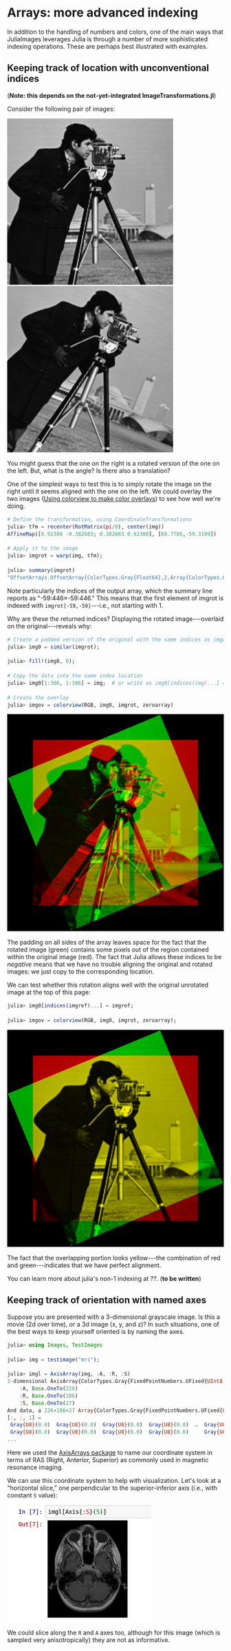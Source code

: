 # Arrays: more advanced indexing

In addition to the handling of numbers and colors, one of the main
ways that JuliaImages leverages Julia is through a number of more
sophisticated indexing operations. These are perhaps best illustrated
with examples.

## Keeping track of location with unconventional indices

(**Note: this depends on the not-yet-integrated ImageTransformations.jl**)

Consider the following pair of images:

![cameraman](assets/indexing/cm.png) ![cameraman_rot](assets/indexing/cmrot.png)

You might guess that the one on the right is a rotated version of the
one on the left. But, what is the angle? Is there also a translation?

One of the simplest ways to test this is to simply rotate the image on
the right until it seems aligned with the one on the left. We could
overlay the two images
([Using colorview to make color overlays](@ref)) to see how well we're
doing.

```julia
# Define the transformation, using CoordinateTransformations
julia> tfm = recenter(RotMatrix(pi/8), center(img))
AffineMap([0.92388 -0.382683; 0.382683 0.92388], [88.7786,-59.3199])

# Apply it to the image
julia> imgrot = warp(img, tfm);

julia> summary(imgrot)
"OffsetArrays.OffsetArray{ColorTypes.Gray{Float64},2,Array{ColorTypes.Gray{Float64},2}} with indices -59:446×-59:446"
```

Note particularly the indices of the output array, which the summary
line reports as "-59:446×-59:446."  This means that the first element
of imgrot is indexed with `imgrot[-59,-59]`---i.e., not starting with 1.

Why are these the returned indices? Displaying the rotated
image---overlaid on the original---reveals why:

```julia
# Create a padded version of the original with the same indices as imgrot
julia> img0 = similar(imgrot);

julia> fill!(img0, 0);

# Copy the data into the same index location
julia> img0[1:386, 1:386] = img;  # or write as img0[indices(img)...] = img

# Create the overlay
julia> imgov = colorview(RGB, img0, imgrot, zeroarray)
```

![rot_overlay](assets/indexing/rot_overlay.png)

The padding on all sides of the array leaves space for the fact that
the rotated image (green) contains some pixels out of the region
contained within the original image (red).  The fact that Julia allows
these indices to be *negative* means that we have no trouble aligning
the original and rotated images: we just copy to the corresponding
location.

We can test whether this rotation aligns well with the original
unrotated image at the top of this page:

```julia
julia> img0[indices(imgref)...] = imgref;

julia> imgov = colorview(RGB, img0, imgrot, zeroarray);
```

![ref_overlay](assets/indexing/ref_overlay.png)

The fact that the overlapping portion looks yellow---the combination
of red and green---indicates that we have perfect alignment.

You can learn more about julia's non-1 indexing at ??. (**to be written**)

## Keeping track of orientation with named axes

Suppose you are presented with a 3-dimensional grayscale image. Is this a movie (2d over time), or a 3d image (x, y, and z)? In such situations, one of the best ways to keep yourself oriented is by naming the axes.

```julia
julia> using Images, TestImages

julia> img = testimage("mri");

julia> imgl = AxisArray(img, :A, :R, :S)
3-dimensional AxisArray{ColorTypes.Gray{FixedPointNumbers.UFixed{UInt8,8}},3,...} with axes:
    :A, Base.OneTo(226)
    :R, Base.OneTo(186)
    :S, Base.OneTo(27)
And data, a 226×186×27 Array{ColorTypes.Gray{FixedPointNumbers.UFixed{UInt8,8}},3}:
[:, :, 1] =
 Gray{U8}(0.0)  Gray{U8}(0.0)  Gray{U8}(0.0)  Gray{U8}(0.0)  …  Gray{U8}(0.0)  Gray{U8}(0.0)  Gray{U8}(0.0)  Gray{U8}(0.0)
 Gray{U8}(0.0)  Gray{U8}(0.0)  Gray{U8}(0.0)  Gray{U8}(0.0)     Gray{U8}(0.0)  Gray{U8}(0.0)  Gray{U8}(0.0)  Gray{U8}(0.0)
...
```

Here we used the [AxisArrays package](https://github.com/JuliaArrays/AxisArrays.jl) to name our coordinate system in terms of RAS (Right, Anterior, Superior) as commonly used in magnetic resonance imaging.

We can use this coordinate system to help with visualization. Let's look at a "horizontal slice," one perpendicular to the superior-inferior axis (i.e., with constant `S` value):

![Sslice](assets/indexing/mri_s_slice.png)

We could slice along the `R` and `A` axes too, although for this image (which is sampled very anisotropically) they are not as informative.
